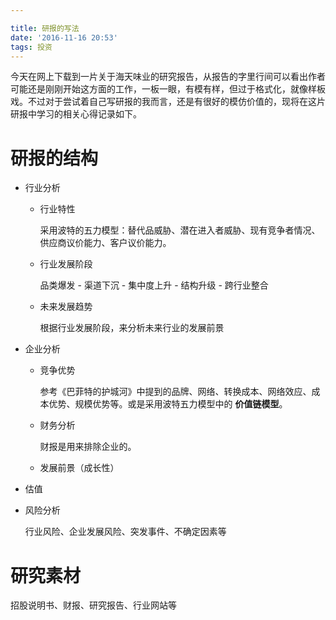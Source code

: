```yaml
---

title: 研报的写法
date: '2016-11-16 20:53'
tags: 投资
---
```


今天在网上下载到一片关于海天味业的研究报告，从报告的字里行间可以看出作者可能还是刚刚开始这方面的工作，一板一眼，有模有样，但过于格式化，就像样板戏。不过对于尝试着自己写研报的我而言，还是有很好的模仿价值的，现将在这片研报中学习的相关心得记录如下。

# 研报的结构

- 行业分析

  - 行业特性

    采用波特的五力模型：替代品威胁、潜在进入者威胁、现有竞争者情况、供应商议价能力、客户议价能力。

  - 行业发展阶段

    品类爆发 - 渠道下沉 - 集中度上升 - 结构升级 - 跨行业整合

  - 未来发展趋势

    根据行业发展阶段，来分析未来行业的发展前景

- 企业分析

  - 竞争优势

    参考《巴菲特的护城河》中提到的品牌、网络、转换成本、网络效应、成本优势、规模优势等。或是采用波特五力模型中的 **价值链模型**。

  - 财务分析

    财报是用来排除企业的。

  - 发展前景（成长性）

- 估值

- 风险分析

  行业风险、企业发展风险、突发事件、不确定因素等

# 研究素材

招股说明书、财报、研究报告、行业网站等
